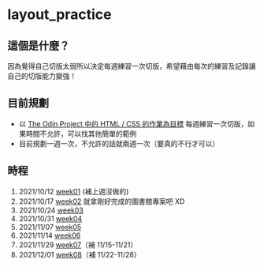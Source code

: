 # layout_practice
## 這個是什麼？
因為覺得自己切版太弱所以決定每週練習一次切版，希望藉由每次的練習及記錄讓自己的切版能力變強！
## 目前規劃
- 以 [The Odin Project 中的 HTML / CSS 的作業為目標](https://www.theodinproject.com/courses/html-and-css) 每週練習一次切版，如果時間不允許，可以找其他簡單的範例
- 目前規劃一週一次，不允許的話就兩週一次（要真的不行才可以）
## 時程
1. 2021/10/12 [week01](https://lunzaizai0223.github.io/layout_practice/week01/) (補上週沒做的)
2. 2021/10/17 [week02](https://lunzaizai0223.github.io/MyLibrary/) 就拿剛好完成的圖書館專案吧 XD
3. 2021/10/24 [week03](https://lunzaizai0223.github.io/layout_practice/week03/)
4. 2021/10/31 [week04](https://lunzaizai0223.github.io/layout_practice/week04/)
5. 2021/11/07 [week05](https://lunzaizai0223.github.io/Tic-Tac-Toe/)
6. 2021/11/14 [week06](https://lunzaizai0223.github.io/THE_F2E_3rd_Week01/)
7. 2021/11/29 [week07](https://lunzaizai0223.github.io/layout_practice/week07/)（補 11/15-11/21）
8. 2021/12/01 [week08](https://lunzaizai0223.github.io/layout_practice/week08/)（補 11/22-11/28）
